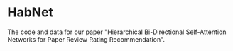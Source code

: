 # HabNet
The code and data for our paper "Hierarchical Bi-Directional Self-Attention Networks for Paper Review Rating Recommendation".
